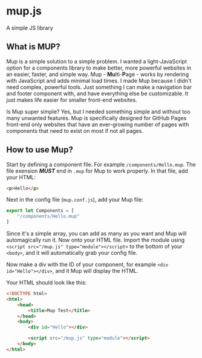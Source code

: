 # mup.js
A simple JS library

## What is MUP?
Mup is a simple solution to a simple problem. I wanted a light-JavaScript option for a components library to make better, more powerful websites in an easier, faster, and simple way. Mup - **Mu**lti-**P**age - works by rendering with JavaScript and adds minimal load times. I made Mup because I didn't need complex, powerful tools. Just something I can make a navigation bar and footer component with, and have everything else be customizable. It just makes life easier for smaller front-end websites.

Is Mup super simple? Yes, but I needed something simple and without too many unwanted features. Mup is specifically designed for GitHub Pages front-end only websites that have an ever-growing number of pages with components that need to exist on most if not all pages.

## How to use Mup?
Start by defining a component file. For example `/components/Hello.mup`. The file exension ***MUST*** end in `.mup` for Mup to work properly. In that file, add your HTML:
```html
<p>Hello</p>
```
Next in the config file (`mup.conf.js`), add your Mup file:
```js
export let Components = [
    "/components/Hello.mup"
]
```
Since it's a simple array, you can add as many as you want and Mup will automagically run it. Now onto your HTML file. Import the module using `<script src="/mup.js" type="module"></script>` to the bottom of your `<body>`, and it will automatically grab your config file. 

Now make a div with the ID of your component, for example `<div id="Hello"></div>`, and it Mup will display the HTML. 

Your HTML should look like this:

```html
<!DOCTYPE html>
<html>
    <head>
        <title>Mup Test</title>
    </head>
    <body>
        <div id="Hello"></div>

        <script src="/mup.js" type="module"></script>
    </body>
</html>
```